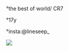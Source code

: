 °the best of world/ CR7

°17y

°insta:@lineseep_

![](https://media.tenor.com/ISCbeJiZt3cAAAAM/bellingham-real-madrid.gif)
